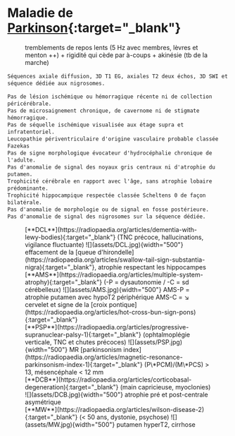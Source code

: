 # Maladie de [Parkinson](https://radiopaedia.org/articles/parkinson-disease-1){:target="_blank"}

<figure markdown="span">
    tremblements de repos lents (5 Hz avec membres, lèvres et menton ++)  
    + rigidité qui cède par à-coups + akinésie (tb de la marche)
</figure>

```
Séquences axiale diffusion, 3D T1 EG, axiales T2 deux échos, 3D SWI et séquence dédiée aux nigrosomes.
```
```
Pas de lésion ischémique ou hémorragique récente ni de collection péricérébrale.
Pas de microsaignement chronique, de cavernome ni de stigmate hémorragique.
Pas de séquelle ischémique visualisée aux étage supra et infratentoriel.
Leucopathie périventriculaire d'origine vasculaire probable classée Fazekas
Pas de signe morphologique évocateur d'hydrocéphalie chronique de l'adulte.
Pas d'anomalie de signal des noyaux gris centraux ni d'atrophie du putamen.
Trophicité cérébrale en rapport avec l'âge, sans atrophie lobaire prédominante.
Trophicité hippocampique respectée classée Scheltens 0 de façon bilatérale.
Pas d'anomalie de morphologie ou de signal en fosse postérieure.
Pas d'anomalie de signal des nigrosomes sur la séquence dédiée.
```

<figure markdown="span">
    [**DCL**](https://radiopaedia.org/articles/dementia-with-lewy-bodies){:target="_blank"} (TNC précoce, hallucinations, vigilance fluctuante)  
    ![](assets/DCL.jpg){width="500"}
    effacement de la [queue d'hirondelle](https://radiopaedia.org/articles/swallow-tail-sign-substantia-nigra){:target="_blank"}, atrophie respectant les hippocampes
    </br>  
    [**AMS**](https://radiopaedia.org/articles/multiple-system-atrophy){:target="_blank"} (-P = dysautonomie / -C = sd cérébelleux)
    ![](assets/AMS.jpg){width="500"}
    AMS-P = atrophie putamen avec hypoT2 périphérique  
    AMS-C = ↘ cervelet et signe de la [croix pontique](https://radiopaedia.org/articles/hot-cross-bun-sign-pons){:target="_blank"}
    </br>  
    [**PSP**](https://radiopaedia.org/articles/progressive-supranuclear-palsy-1){:target="_blank"} (ophtalmoplégie verticale, TNC et chutes précoces)
    ![](assets/PSP.jpg){width="500"}
    MR [parkinsonism index](https://radiopaedia.org/articles/magnetic-resonance-parkinsonism-index-1){:target="_blank"} (P\*PCM)/(M\*PCS) > 13, mésencéphale < 12 mm
    </br>  
    [**DCB**](https://radiopaedia.org/articles/corticobasal-degeneration){:target="_blank"} (main capricieuse, myoclonies)
    ![](assets/DCB.jpg){width="500"}
    atrophie pré et post-centrale asymétrique
    </br>  
    [**MW**](https://radiopaedia.org/articles/wilson-disease-2){:target="_blank"} (< 50 ans, dystonie, psychose)
    ![](assets/MW.jpg){width="500"}
    putamen hyperT2, cirrhose
</figure>